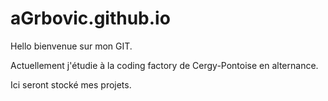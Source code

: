 # aGrbovic.github.io

Hello bienvenue sur mon GIT.

Actuellement j'étudie à la coding factory de Cergy-Pontoise en alternance.

Ici seront stocké mes projets.